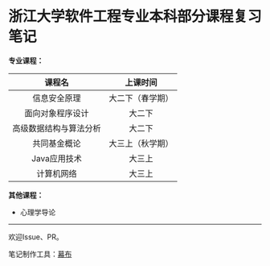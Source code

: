 # 浙江大学软件工程专业本科部分课程复习笔记

**专业课程：**

课程名|上课时间
:--:|:--:
信息安全原理|大二下（春学期）
面向对象程序设计|大二下
高级数据结构与算法分析|大二下
共同基金概论|大三上（秋学期）
Java应用技术|大三上
计算机网络|大三上

**其他课程：**

- 心理学导论

---

欢迎Issue、PR。

笔记制作工具：[幕布](https://mubu.com/)
